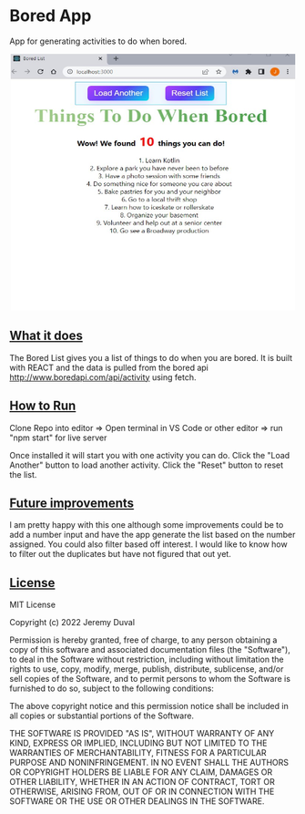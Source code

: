 # Bored App
App for generating activities to do when bored.

<p align="center">
  <img width="500" height="450" src="Bored_app.jpg"
</p>

## <ins>What it does

The Bored List gives you a list of things to do when you are bored.  It is built with REACT and the data is pulled from the bored api http://www.boredapi.com/api/activity using fetch.

## <ins>How to Run

Clone Repo into editor => Open terminal in VS Code or other editor => run "npm start" for live server

  Once installed it will start you with one activity you can do.  Click the "Load Another" button to load another activity.  Click the "Reset" button to reset the list.

## <ins>Future improvements

I am pretty happy with this one although some improvements could be to add a number input and have the app generate the list based on the number assigned.  You could also filter based off interest.  I would like to know how to filter out the duplicates but have not figured that out yet.

## <ins>License

MIT License

Copyright (c) 2022 Jeremy Duval

Permission is hereby granted, free of charge, to any person obtaining a copy
of this software and associated documentation files (the "Software"), to deal
in the Software without restriction, including without limitation the rights
to use, copy, modify, merge, publish, distribute, sublicense, and/or sell
copies of the Software, and to permit persons to whom the Software is
furnished to do so, subject to the following conditions:

The above copyright notice and this permission notice shall be included in all
copies or substantial portions of the Software.

THE SOFTWARE IS PROVIDED "AS IS", WITHOUT WARRANTY OF ANY KIND, EXPRESS OR
IMPLIED, INCLUDING BUT NOT LIMITED TO THE WARRANTIES OF MERCHANTABILITY,
FITNESS FOR A PARTICULAR PURPOSE AND NONINFRINGEMENT. IN NO EVENT SHALL THE
AUTHORS OR COPYRIGHT HOLDERS BE LIABLE FOR ANY CLAIM, DAMAGES OR OTHER
LIABILITY, WHETHER IN AN ACTION OF CONTRACT, TORT OR OTHERWISE, ARISING FROM,
OUT OF OR IN CONNECTION WITH THE SOFTWARE OR THE USE OR OTHER DEALINGS IN THE
SOFTWARE.


